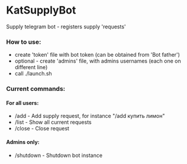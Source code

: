 # KatSupplyBot
Supply telegram bot - registers supply 'requests' 


### How to use:
- create 'token' file with bot token (can be obtained from 'Bot father')
- optional - create 'admins' file, with admins usernames (each one on different line)
- call ./launch.sh

### Current commands:
#### For all users:
- /add - Add supply request, for instance "/add купить лимон"
- /list - Show all current requests
- /close - Close request

#### Admins only:
- /shutdown - Shutdown bot instance